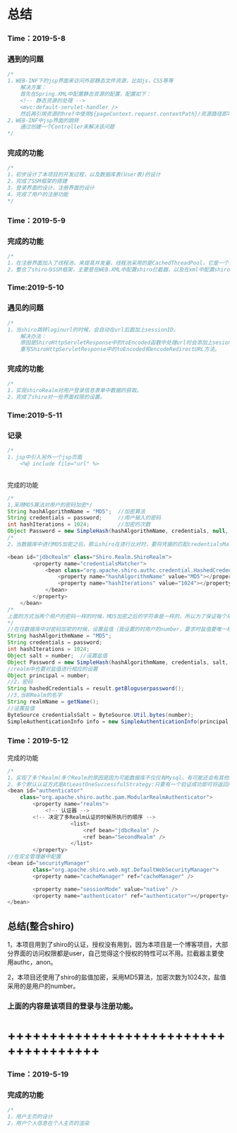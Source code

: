 # 总结

### Time：2019-5-8

### 遇到的问题

~~~ java
/*
1，WEB-INF下的jsp界面来访问外部静态文件资源，比如js，CSS等等
	解决方案：
	首先在Spring.XML中配置静态资源的配置，配置如下：
	<!-- 静态资源的处理 --> 
	<mvc:default-servlet-handler /> 
	然后再引用资源的href中使用${pageContext.request.contextPath}/资源路径即可。
2，WEB-INF中jsp界面的跳转
	通过创建一个Controller来解决该问题
*/
~~~

### 完成的功能

~~~ java
/*
1，初步设计了本项目的开发过程，以及数据库表(User表)的设计
2，完成了SSM框架的搭建
3，登录界面的设计，注册界面的设计
4，完成了用户的注册功能
*/
~~~

### Time：2019-5-9

### 完成的功能

~~~ java
/*
1，在注册界面加入了线程池，来提高并发量，线程池采用的是CachedThreadPool，它是一个大小无界的线程池，适合于执行很多短期异步任务的小程序。MaxeimumPoolSize被设置程Integer.MAX_VALUE，corePool为0.
2，整合了shiro与SSM框架，主要是在WEB.XML中配置shiro拦截器，以及在xml中配置shiro的一些拦截配置，管理器，界面的用户权限。
~~~

### Time:2019-5-10

### 遇见的问题

~~~ java
/*
1，当shiro跳转loginurl的时候，会自动在url后面加上sessionID。
	解决办法：
	原因是ShiroHttpServletResponse中的toEncoded函数中处理url时会添加上sesionID这个信息
	重写ShiroHttpServletResponse中的toEncoded和encodeRedirectURL方法。
~~~



### 完成的功能

~~~ java
/*
1，实现shiroRealm对用户登录信息表单中数据的获取。
2，完成了shiro对一些界面权限的设置。
~~~

### Time:2019-5-11

### 记录

~~~ java
/*
1，jsp中引入另外一个jsp页面
	<%@ include file="url" %>
	
~~~

完成的功能

~~~java
/*
1,采用MD5算法对用户的密码加密*/
String hashAlgorithmName = "MD5";  //加密算法
String credentials = password;     //用户输入的密码
int hashIterations = 1024;         //加密的次数
Object Password = new SimpleHash(hashAlgorithmName, credentials, null, hashIterations);//进行加密
/*
2，当数据库中进行MD5加密之后，那么shiro在进行比对时，要将凭据的匹配credentialsMatcher方式设置成MD5方式，并且还要将加密的次数设置成1024(是为了与数据库中MD5加密的密码加密次数一致)*/

<bean id="jdbcRealm" class="Shiro.Realm.ShiroRealm">
		<property name="credentialsMatcher">
			<bean class="org.apache.shiro.authc.credential.HashedCredentialsMatcher">
				<property name="hashAlgorithmName" value="MD5"></property>
				<property name="hashIterations" value="1024"></property>
			</bean>
		</property>
	</bean>
/*
上面的方式当两个用户的密码一样的时候，MD5加密之后的字符串是一样的，所以为了保证每个用户的密码加密之后的相异性，要用到MD5盐值加密
*/
//在往数据库中对密码加密的时候，设置盐值（我设置的时用户的number，要求时盐值要唯一标识用户）
String hashAlgorithmName = "MD5";
String credentials = password;
int hashIterations = 1024;
Object salt = number;  //设置盐值
Object Password = new SimpleHash(hashAlgorithmName, credentials, salt, hashIterations);
//realm中也要对盐值进行相应的设置
Object principal = number;
//2，密码
String hashedCredentials = result.getBloguserpassword();
//3,当前Realm的名字
String realmName = getName();
//设置盐值
ByteSource credentialsSalt = ByteSource.Util.bytes(number);
SimpleAuthenticationInfo info = new SimpleAuthenticationInfo(principal, hashedCredentials, credentialsSalt, realmName);
~~~



### Time：2019-5-12

完成的功能

~~~ java
/*
1，实现了多个Realm(多个Realm的原因是因为可能数据库不仅仅有Mysql，有可能还会有其他类型的数据库，那么此时加入其他类型的数据库存储密码的方式不是MD5，而是SHA1等其他加密方式，那么此时一个Realm是不能够满足我们的需求的)
2，多个默认认证方式是AtLeastOneSuccessfulStrategy:只要有一个验证成功即可将返回所有Realm验证成功的结果。另外两种方式：FirstSuccessfulStrategy:只返回第一个验证成功的Realm AllSuccessfulStrategy:所有Realm验证成功才算成功，并返回所有的Realm信息*/
<bean id="authenticator"
    class="org.apache.shiro.authc.pam.ModularRealmAuthenticator">
		<property name="realms">
			<!-- 认证器 -->
        <!-- 决定了多Realm认证的时候所执行的顺序 -->
                    <list>
						<ref bean="jdbcRealm" />
                    	<ref bean="SecondRealm" />
                    </list>
		</property>
//在安全管理器中配置
<bean id="securityManager"
		class="org.apache.shiro.web.mgt.DefaultWebSecurityManager">
		<property name="cacheManager" ref="cacheManager" />

		<property name="sessionMode" value="native" />
		<property name="authenticator" ref="authenticator"></property>
</bean>
~~~

## 总结(整合shiro)

1，本项目用到了shiro的认证，授权没有用到，因为本项目是一个博客项目，大部分界面的访问权限都是user，自己觉得这个授权的特性可以不用。拦截器主要使用authc，anon。

2，本项目还使用了shiro的盐值加密，采用MD5算法，加密次数为1024次，盐值采用的是用户的number。



### 上面的内容是该项目的登录与注册功能。

# +++++++++++++++++++++++++++++++++++++

### Time：2019-5-19

### 完成的功能

~~~ java
/*
1，用户主页的设计
2，用户个人信息在个人主页的渲染
~~~







